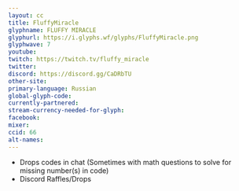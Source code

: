 ```yaml
---
layout: cc
title: FluffyMiracle
glyphname: FLUFFY MIRACLE
glyphurl: https://i.glyphs.wf/glyphs/FluffyMiracle.png
glyphwave: 7
youtube: 
twitch: https://twitch.tv/fluffy_miracle
twitter: 
discord: https://discord.gg/CaDRbTU
other-site: 
primary-language: Russian
global-glyph-code: 
currently-partnered: 
stream-currency-needed-for-glyph: 
facebook: 
mixer: 
ccid: 66
alt-names: 
---
```

* Drops codes in chat (Sometimes with math questions to solve for missing number(s) in code)
* Discord Raffles/Drops

